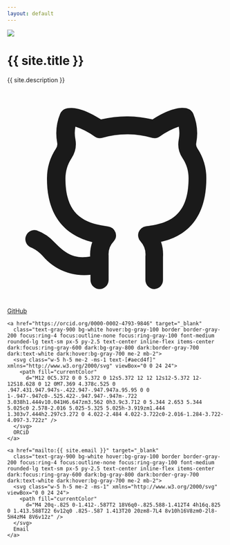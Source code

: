 ```yaml
---
layout: default
---
```


<div class="w-screen h-screen flex flex-col justify-center items-center text-slate-700 dark:text-slate-400 bg-white dark:bg-slate-900">
  <img class="w-48 mb-4 rounded-full" src="{{ '/assets/avatar.jpg' }}">
  <h1 class="mb-6 font-sans text-2xl text-slate-900 dark:text-slate-200">{{ site.title }}</h1>
  <p class="px-8 py-2 border-y-2 dark:border-gray-700 font-serif text-medium">{{ site.description }}</p>

  <div class="mt-6 flex flex-row">
    <a href="https://github.com/aidistan" target="_blank"
      class="text-gray-900 bg-white hover:bg-gray-100 border border-gray-200 focus:ring-4 focus:outline-none focus:ring-gray-100 font-medium rounded-lg text-sm px-5 py-2.5 text-center inline-flex items-center dark:focus:ring-gray-600 dark:bg-gray-800 dark:border-gray-700 dark:text-white dark:hover:bg-gray-700 me-2 mb-2">
      <svg class="w-5 h-5 me-2 -ms-1" xmlns="http://www.w3.org/2000/svg" viewBox="0 0 24 24">
        <path fill="currentColor"
          d="M16.24 22a1 1 0 0 1-1-1v-2.6a2.15 2.15 0 0 0-.54-1.66a1 1 0 0 1 .61-1.67C17.75 14.78 20 14 20 9.77a4 4 0 0 0-.67-2.22a2.75 2.75 0 0 1-.41-2.06a3.71 3.71 0 0 0 0-1.41a7.65 7.65 0 0 0-2.09 1.09a1 1 0 0 1-.84.15a10.15 10.15 0 0 0-5.52 0a1 1 0 0 1-.84-.15a7.4 7.4 0 0 0-2.11-1.09a3.52 3.52 0 0 0 0 1.41a2.84 2.84 0 0 1-.43 2.08a4.07 4.07 0 0 0-.67 2.23c0 3.89 1.88 4.93 4.7 5.29a1 1 0 0 1 .82.66a1 1 0 0 1-.21 1a2.06 2.06 0 0 0-.55 1.56V21a1 1 0 0 1-2 0v-.57a6 6 0 0 1-5.27-2.09a3.9 3.9 0 0 0-1.16-.88a1 1 0 1 1 .5-1.94a4.93 4.93 0 0 1 2 1.36c1 1 2 1.88 3.9 1.52a3.89 3.89 0 0 1 .23-1.58c-2.06-.52-5-2-5-7a6 6 0 0 1 1-3.33a.85.85 0 0 0 .13-.62a5.69 5.69 0 0 1 .33-3.21a1 1 0 0 1 .63-.57c.34-.1 1.56-.3 3.87 1.2a12.16 12.16 0 0 1 5.69 0c2.31-1.5 3.53-1.31 3.86-1.2a1 1 0 0 1 .63.57a5.71 5.71 0 0 1 .33 3.22a.75.75 0 0 0 .11.57a6 6 0 0 1 1 3.34c0 5.07-2.92 6.54-5 7a4.28 4.28 0 0 1 .22 1.67V21a1 1 0 0 1-.94 1" />
      </svg>
      GitHub
    </a>

    <a href="https://orcid.org/0000-0002-4793-9846" target="_blank"
      class="text-gray-900 bg-white hover:bg-gray-100 border border-gray-200 focus:ring-4 focus:outline-none focus:ring-gray-100 font-medium rounded-lg text-sm px-5 py-2.5 text-center inline-flex items-center dark:focus:ring-gray-600 dark:bg-gray-800 dark:border-gray-700 dark:text-white dark:hover:bg-gray-700 me-2 mb-2">
      <svg class="w-5 h-5 me-2 -ms-1 text-[#aecd4f]" xmlns="http://www.w3.org/2000/svg" viewBox="0 0 24 24">
        <path fill="currentColor"
          d="M12 0C5.372 0 0 5.372 0 12s5.372 12 12 12s12-5.372 12-12S18.628 0 12 0M7.369 4.378c.525 0 .947.431.947.947s-.422.947-.947.947a.95.95 0 0 1-.947-.947c0-.525.422-.947.947-.947m-.722 3.038h1.444v10.041H6.647zm3.562 0h3.9c3.712 0 5.344 2.653 5.344 5.025c0 2.578-2.016 5.025-5.325 5.025h-3.919zm1.444 1.303v7.444h2.297c3.272 0 4.022-2.484 4.022-3.722c0-2.016-1.284-3.722-4.097-3.722z" />
      </svg>
      ORCiD
    </a>

    <a href="mailto:{{ site.email }}" target="_blank"
      class="text-gray-900 bg-white hover:bg-gray-100 border border-gray-200 focus:ring-4 focus:outline-none focus:ring-gray-100 font-medium rounded-lg text-sm px-5 py-2.5 text-center inline-flex items-center dark:focus:ring-gray-600 dark:bg-gray-800 dark:border-gray-700 dark:text-white dark:hover:bg-gray-700 me-2 mb-2">
      <svg class="w-5 h-5 me-2 -ms-1" xmlns="http://www.w3.org/2000/svg" viewBox="0 0 24 24">
        <path fill="currentColor"
          d="M4 20q-.825 0-1.412-.587T2 18V6q0-.825.588-1.412T4 4h16q.825 0 1.413.588T22 6v12q0 .825-.587 1.413T20 20zm8-7L4 8v10h16V8zm0-2l8-5H4zM4 8V6v12z" />
      </svg>
      Email
    </a>
  </div>
</div>
